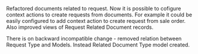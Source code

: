 Refactored documents related to request.
Now it is possible to cofigure context actions to create requests from documents.
For example it could be easily configured to add context action to create request
from sale order.
Also improved views of Request Related Document records.

There is on backward incompatible change - removed relation between Request Type and Models.
Instead Related Document Type model created.
